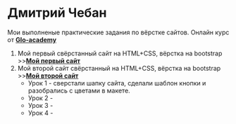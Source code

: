 # Дмитрий Чебан

Мои выполненые практические задания по вёрстке сайтов. Онлайн курс от **[Glo-academy](https://glo-academy.org/ "Glo-academy")**
  
1. Мой первый свёрстанный сайт на HTML+CSS, вёрстка на bootstrap >>**[Мой первый сайт](https://favorituser.github.io/practic_work_1/ "html+css")** 
2. Мой второй сайт свёрстанный на HTML+CSS, вёрстка на bootstrap >>**[Мой второй сайт](https://favorituser.github.io/practic_work_2/ "Мой второй сайт")**
    * Урок 1 - сверстали шапку сайта, сделали шаблон кнопки и разобрались с цветами в макете.
    * Урок 2 - 
    * Урок 3 - 
    * Урок 4 - 
        
       
       
